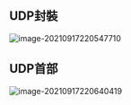 ## UDP封裝

![image-20210917220547710](/img/image-20210917220547710.png)





## UDP首部

![image-20210917220640419](/img/image-20210917220640419.png)





